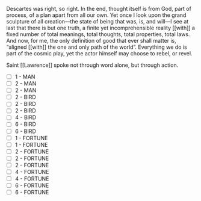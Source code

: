 Descartes was right, so right. In the end, thought itself is from God, part of process, of a plan apart from all our own. Yet once I look upon the grand sculpture of all creation—the state of being that was, is, and will—I see at last that there is but one truth, a finite yet incomprehensible reality [[with]] a fixed number of total meanings, total thoughts, total properties, total laws. And now, for me, the only definition of good that ever shall matter is, “aligned [[with]] the one and only path of the world”. Everything we do is part of the cosmic play, yet the actor himself may choose to rebel, or revel.

Saint [[Lawrence]] spoke not through word alone, but through action.

- [ ] 1 - MAN
- [ ] 2 - MAN
- [ ] 2 - MAN
- [ ] 2 - BIRD
- [ ] 2 - BIRD
- [ ] 2 - BIRD
- [ ] 4 - BIRD
- [ ] 6 - BIRD
- [ ] 6 - BIRD
- [ ] 1 - FORTUNE
- [ ] 1 - FORTUNE
- [ ] 2 - FORTUNE
- [ ] 2 - FORTUNE
- [ ] 2 - FORTUNE
- [ ] 4 - FORTUNE
- [ ] 4 - FORTUNE
- [ ] 6 - FORTUNE
- [ ] 6 - FORTUNE